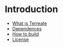 # Introduction
- [What is Terreate](intro/terreate.md)
- [Dependences](intro/deps.md)
- [How to build](intro/build.md)
- [License](intro/license.md)
